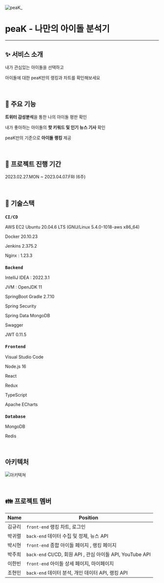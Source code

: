 ![peaK_](/uploads/828d78b52cd64b9c71264d7e39418df4/peaK_.png)

# peaK - 나만의 아이돌 분석기

---

## :sparkles: 서비스 소개

내가 관심있는 아이돌을 선택하고

아이돌에 대한 peaK만의 랭킹과 차트를 확인해보세요

<br/>

## :pushpin: 주요 기능

**트위터 감성분석**을 통한 나의 아이돌 평판 확인

내가 좋아하는 아이돌의 **핫 키워드 및 인기 뉴스 기사** 확인

peaK만의 기준으로 **아이돌 랭킹** 제공

<br/>

## :date: 프로젝트 진행 기간

2023.02.27.MON ~ 2023.04.07.FRI (6주)

<br/>

## :wrench: 기술스택

### `CI/CD`

AWS EC2 Ubuntu 20.04.6 LTS (GNU/Linux 5.4.0-1018-aws x86_64)

Docker 20.10.23

Jenkins 2.375.2

Nginx : 1.23.3

### `Backend`

IntelliJ IDEA : 2022.3.1

JVM : OpenJDK 11

SpringBoot Gradle 2.7.10

Spring Security

Spring Data MongoDB

Swagger

JWT 0.11.5

### `Frontend`

Visual Studio Code

Node.js 16

React

Redux

TypeScript

Apache ECharts

### `Database`

MongoDB

Redis

<br/>

## 아키텍처

![아키텍쳐](/uploads/45d59c9894413bf691902add8d57c7c4/아키텍쳐.png)

<br/>

## :family: 프로젝트 멤버

| Name   | Position                                                  |
| ------ | --------------------------------------------------------- |
| 김규리 | `front-end` 랭킹 차트, 로그인                             |
| 박귀렬 | `back-end` 데이터 수집 및 정제, 뉴스 API                  |
| 박시현 | `front-end` 종합 아이돌 페이지 , 랭킹 페이지              |
| 박주희 | `back-end` CI/CD, 회원 API , 관심 아이돌 API, YouTube API |
| 이한빈 | `front-end` 아이돌 상세 페이지, 마이페이지                |
| 조현민 | `back-end` 데이터 분석, 개인 데이터 API, 랭킹 API         |
